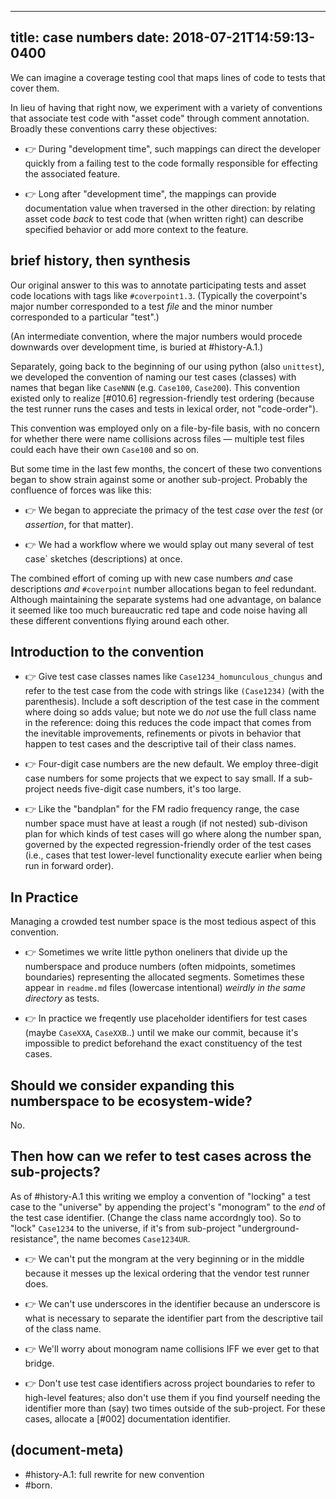 ---
title: case numbers
date: 2018-07-21T14:59:13-0400
--

We can imagine a coverage testing cool that maps lines of code to tests
that cover them.

In lieu of having that right now, we experiment with a variety of
conventions that associate test code with "asset code" through comment
annotation. Broadly these conventions carry these objectives:

* 👉 During "development time", such mappings can direct the developer
quickly from a failing test to the code formally responsible for effecting
the associated feature.

* 👉 Long after "development time", the mappings can provide documentation
value when traversed in the other direction: by relating asset code _back_
to test code that (when written right) can describe specified behavior or
add more context to the feature.



## brief history, then synthesis

Our original answer to this was to annotate participating tests and asset
code locations with tags like `#coverpoint1.3`. (Typically the coverpoint's
major number corresponded to a test *file* and the minor number corresponded
to a particular "test".)

(An intermediate convention, where the major numbers would procede downwards
over development time, is buried at #history-A.1.)

Separately, going back to the beginning of our using python (also `unittest`),
we developed the convention of naming our test cases (classes) with names
that began like `CaseNNN` (e.g. `Case100`, `Case200`). This convention existed
only to realize [#010.6] regression-friendly test ordering (because the test
runner runs the cases and tests in lexical order, not "code-order").

This convention was employed only on a file-by-file basis, with no concern
for whether there were name collisions across files — multiple test files
could each have their own `Case100` and so on.

But some time in the last few months, the concert of these two conventions
began to show strain against some or another sub-project. Probably the
confluence of forces was like this:

* 👉 We began to appreciate the primacy of the test _case_ over the _test_
(or _assertion_, for that matter).

* 👉 We had a workflow where we would splay out many several of test case`
sketches (descriptions) at once.

The combined effort of coming up with new case numbers _and_ case descriptions
_and_ `#coverpoint` number allocations began to feel redundant. Although
maintaining the separate systems had one advantage, on balance it seemed
like too much bureaucratic red tape and code noise having all these different
conventions flying around each other.



## Introduction to the convention

* 👉 Give test case classes names like `Case1234_homunculous_chungus` and
refer to the test case from the code with strings like `(Case1234)`
(with the parenthesis). Include a soft description of the test case in
the comment where doing so adds value; but note we do _not_ use the full
class name in the reference: doing this reduces the code impact that comes
from the inevitable improvements, refinements or pivots in behavior that
happen to test cases and the descriptive tail of their class names.

* 👉 Four-digit case numbers are the new default. We employ three-digit case
numbers for some projects that we expect to say small. If a sub-project
needs five-digit case numbers, it's too large.

* 👉 Like the "bandplan" for the FM radio frequency range, the case number
space must have at least a rough (if not nested) sub-divison plan for which
kinds of test cases will go where along the number span, governed by the
expected regression-friendly order of the test cases (i.e., cases that test
lower-level functionality execute earlier when being run in forward order).



## In Practice

Managing a crowded test number space is the most tedious aspect of this
convention.

* 👉 Sometimes we write little python oneliners that divide up the
numberspace and produce numbers (often midpoints, sometimes boundaries)
representing the allocated segments. Sometimes these appear in `readme.md`
files (lowercase intentional) _weirdly in the same directory_ as tests.

* 👉 In practice we freqently use placeholder identifiers for test cases
(maybe `CaseXXA`, `CaseXXB`..) until we make our commit, because it's
impossible to predict beforehand the exact constituency of the test cases.



## Should we consider expanding this numberspace to be ecosystem-wide?

No.



## Then how can we refer to test cases across the sub-projects?

As of #history-A.1 this writing we employ a convention of "locking" a
test case to the "universe" by appending the project's "monogram" to the
*end* of the test case identifier. (Change the class name accordngly too).
So to "lock" `Case1234` to the universe, if it's from sub-project
"underground-resistance", the name becomes `Case1234UR`.

* 👉 We can't put the mongram at the very beginning or in the middle because
it messes up the lexical ordering that the vendor test runner does.

* 👉 We can't use underscores in the identifier because an underscore is
what is necessary to separate the identifier part from the descriptive tail
of the class name.

* 👉 We'll worry about monogram name collisions IFF we ever get to that bridge.

* 👉 Don't use test case identifiers across project boundaries to refer to
high-level features; also don't use them if you find yourself needing the
identifier more than (say) two times outside of the sub-project. For these
cases, allocate a [#002] documentation identifier.




## (document-meta)

  - #history-A.1: full rewrite for new convention
  - #born.
